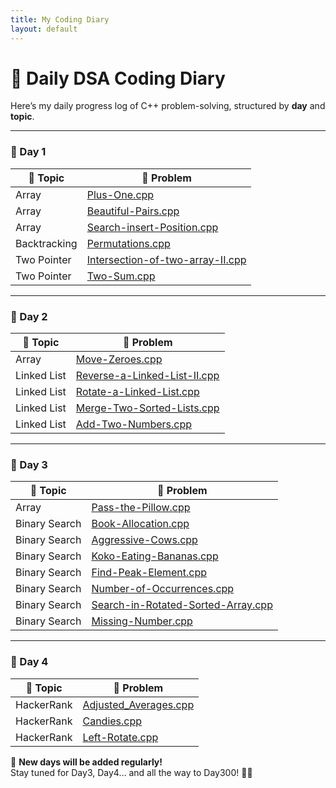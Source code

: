 ```yaml
---
title: My Coding Diary
layout: default
---
```


# 📘 Daily DSA Coding Diary

Here’s my daily progress log of C++ problem-solving, structured by **day** and **topic**.

---

### 📅 Day 1

| 📁 Topic      | 📄 Problem |
|--------------|------------|
| Array        | [Plus-One.cpp](Array/Plus-One.cpp) |
| Array        | [Beautiful-Pairs.cpp](Array/Beautiful-Pairs.cpp) |
| Array        | [Search-insert-Position.cpp](Array/Search-insert-Position.cpp) |
| Backtracking | [Permutations.cpp](Array/Permutations.cpp) |
| Two Pointer  | [Intersection-of-two-array-II.cpp](Two%20Pointer/Intersection-of-two-array-II.cpp) |
| Two Pointer  | [Two-Sum.cpp](Two%20Pointer/Two-Sum.cpp) |

---

### 📅 Day 2

| 📁 Topic     | 📄 Problem                                                                 |
|--------------|----------------------------------------------------------------------------|
| Array        | [Move-Zeroes.cpp](Array/Move-Zeroes.cpp)                                  |
| Linked List  | [Reverse-a-Linked-List-II.cpp](Linked%20List/Reverse-a-Linked-List-II.cpp)|
| Linked List  | [Rotate-a-Linked-List.cpp](Linked%20List/Rotate-a-Linked-List.cpp)        |
| Linked List  | [Merge-Two-Sorted-Lists.cpp](Linked%20List/Merge-Two-Sorted-Lists.cpp)    |
| Linked List  | [Add-Two-Numbers.cpp](Linked%20List/Add-Two-Numbers.cpp)                  |


---
### 📅 Day 3

| 📁 Topic       | 📄 Problem                                                         |
|----------------|--------------------------------------------------------------------|
| Array          | [Pass-the-Pillow.cpp](Array/Pass-the-Pillow.cpp)                   |
| Binary Search  | [Book-Allocation.cpp](Binary%20Search/Book-Allocation.cpp)         |
| Binary Search  | [Aggressive-Cows.cpp](Binary%20Search/Aggressive-Cows.cpp)         |
| Binary Search  | [Koko-Eating-Bananas.cpp](Binary%20Search/Koko-Eating-Bananas.cpp) |
| Binary Search  | [Find-Peak-Element.cpp](Binary%20Search/Find-Peak-Element.cpp)     |
| Binary Search  | [Number-of-Occurrences.cpp](Binary%20Search/Number-of-Occurrences.cpp) |
| Binary Search  | [Search-in-Rotated-Sorted-Array.cpp](Binary%20Search/Search-in-Rotated-Sorted-Array.cpp) |
| Binary Search  | [Missing-Number.cpp](Binary%20Search/Missing-Number.cpp)           |

---
### 📅 Day 4

| 📁 Topic     | 📄 Problem                                       |
|--------------|--------------------------------------------------|
| HackerRank   | [Adjusted_Averages.cpp](Hacker-Rank/Adjusted_Averages.cpp) |
| HackerRank   | [Candies.cpp](Hacker-Rank/Candies.cpp)           |
| HackerRank   | [Left-Rotate.cpp](Hacker-Rank/Left-Rotate.cpp)   |


📌 **New days will be added regularly!**  
Stay tuned for Day3, Day4… and all the way to Day300! 🧠🔥
